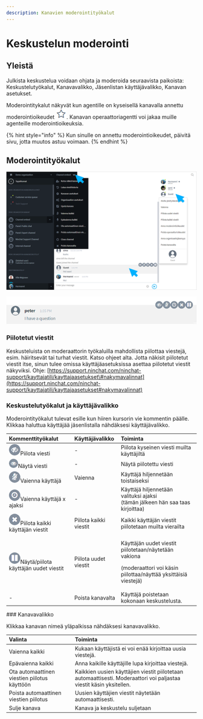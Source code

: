 ```yaml
---
description: Kanavien moderointityökalut
---
```


# Keskustelun moderointi

## Yleistä

Julkista keskustelua voidaan ohjata ja moderoida seuraavista paikoista: Keskustelutyökalut, Kanavavalikko, Jäsenlistan käyttäjävalikko, Kanavan asetukset.

Moderointitykalut näkyvät kun agentille on kyseisellä kanavalla annettu moderointioikeudet ![](../.gitbook/assets/moderator.png). Kanavan operaattoriagentti voi jakaa muille agenteille moderointioikeuksia.

{% hint style="info" %}
Kun sinulle on annettu moderointioikeudet, päivitä sivu, jotta muutos astuu voimaan.
{% endhint %}

## Moderointityökalut

![Moderaattorin ty&#xF6;kalut ja valinnat](../.gitbook/assets/channel-embed-moderation.png)

![Moderaattorin kommenttity&#xF6;kalut](../.gitbook/assets/moderator-comment-tools%20%281%29.png)

### Piilotetut viestit

Keskusteluista on moderaattorin työkaluilla mahdollista piilottaa viestejä, esim. häiritsevät tai turhat viestit. Katso ohjeet alta. Jotta näkisit piilotetut viestit itse, sinun tulee omissa käyttäjäasetuksissa asettaa piilotetut viestit näkyviksi. Ohje: [https://support.ninchat.com/ninchat-support/kayttajatili/kayttajaasetukset\#nakymavalinnat](https://support.ninchat.com/ninchat-support/kayttajatili/kayttajaasetukset#nakymavalinnat)

### Keskustelutyökalut ja käyttäjävalikko

Moderointityökalut tulevat esille kun hiiren kursorin vie kommentin päälle.  Klikkaa haluttua käyttäjää jäsenlistalla nähdäksesi käyttäjävalikko. 

<table>
  <thead>
    <tr>
      <th style="text-align:left">Kommenttityökalut</th>
      <th style="text-align:left">Käyttäjävalikko</th>
      <th style="text-align:left">Toiminta</th>
    </tr>
  </thead>
  <tbody>
    <tr>
      <td style="text-align:left">
        <img src="../.gitbook/assets/mod1.png" alt/>Piilota viesti</td>
      <td style="text-align:left">-</td>
      <td style="text-align:left">Piilota kyseinen viesti muilta käyttäjiltä</td>
    </tr>
    <tr>
      <td style="text-align:left">
        <img src="../.gitbook/assets/unhide-message.png" alt/>Näytä viesti</td>
      <td style="text-align:left">-</td>
      <td style="text-align:left">Näytä piilotettu viesti</td>
    </tr>
    <tr>
      <td style="text-align:left">
        <img src="../.gitbook/assets/mod2.png" alt/>Vaienna käyttäjä</td>
      <td style="text-align:left">Vaienna</td>
      <td style="text-align:left">Käyttäjä hiljennetään toistaiseksi</td>
    </tr>
    <tr>
      <td style="text-align:left">
        <img src="../.gitbook/assets/mod3.png" alt/>Vaienna käyttäjä x ajaksi</td>
      <td style="text-align:left">-</td>
      <td style="text-align:left">Käyttäjä hiljennetään valituksi ajaksi
        <br />(tämän jälkeen hän saa taas kirjoittaa)</td>
    </tr>
    <tr>
      <td style="text-align:left">
        <img src="../.gitbook/assets/mod4.png" alt/>Piilota kaikki käyttäjän viestit</td>
      <td style="text-align:left">Piilota kaikki viestit</td>
      <td style="text-align:left">Kaikki käyttäjän viestit piilotetaan muilta vierailta</td>
    </tr>
    <tr>
      <td style="text-align:left">
        <img src="../.gitbook/assets/mod5.png" alt/>Näytä/piilota käyttäjän uudet viestit</td>
      <td style="text-align:left">Piilota uudet viestit</td>
      <td style="text-align:left">
        <p>Käyttäjän uudet viestit piilotetaan/näytetään vakiona</p>
        <p>(moderaattori voi käsin piilottaa/näyttää yksittäisiä viestejä)</p>
      </td>
    </tr>
    <tr>
      <td style="text-align:left">-</td>
      <td style="text-align:left">Poista kanavalta</td>
      <td style="text-align:left">Käyttäjä poistetaan kokonaan keskustelusta.</td>
    </tr>
  </tbody>
</table>### Kanavavalikko

Klikkaa kanavan nimeä yläpalkissa nähdäksesi kanavavalikko.

| Valinta | Toiminta |
| :--- | :--- |
| Vaienna kaikki | Kukaan käyttäjistä ei voi enää kirjoittaa uusia viestejä. |
| Epävaienna kaikki | Anna kaikille käyttäjille lupa kirjoittaa viestejä. |
| Ota automaattinen viestien piilotus käyttöön | Kaikkien uusien käyttäjien viestit piilotetaan automaattisesti. Moderaattori voi paljastaa viestit käsin yksitellen. |
| Poista automaattinen viestien piilotus | Uusien käyttäjien viestit näytetään automaattisesti.  |
| Sulje kanava | Kanava ja keskustelu suljetaan |

